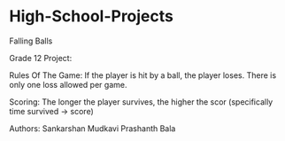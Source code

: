 High-School-Projects
====================

Falling Balls

Grade 12 Project:

Rules Of The Game:
If the player is hit by a ball, the player loses.
There is only one loss allowed per game.

Scoring:
The longer the player survives, the higher the scor (specifically time survived -> score)

Authors:
Sankarshan Mudkavi
Prashanth Bala

